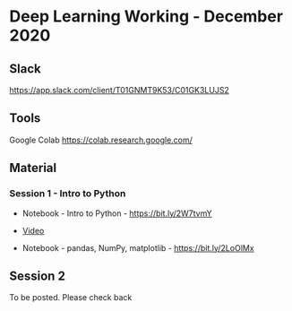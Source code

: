 # Deep Learning Working - December 2020

## Slack

https://app.slack.com/client/T01GNMT9K53/C01GK3LUJS2

## Tools

Google Colab https://colab.research.google.com/

## Material

### Session 1 - Intro to Python

* Notebook - Intro to Python - https://bit.ly/2W7tvmY

* [Video](https://pace.hosted.panopto.com/Panopto/Pages/Viewer.aspx?id=65023911-7c53-4572-80fb-ac8e018355a5) 

* Notebook - pandas, NumPy, matplotlib - https://bit.ly/2LoOlMx

## Session 2

To be posted. Please check back
